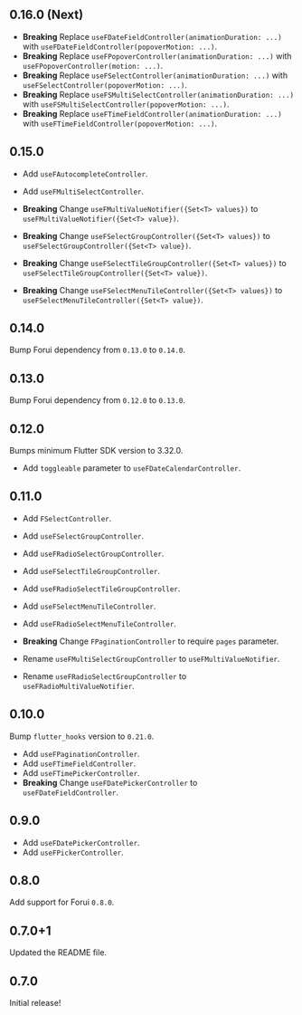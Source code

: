 ## 0.16.0 (Next)

* **Breaking** Replace `useFDateFieldController(animationDuration: ...)` with `useFDateFieldController(popoverMotion: ...)`.
* **Breaking** Replace `useFPopoverController(animationDuration: ...)` with `useFPopoverController(motion: ...)`.
* **Breaking** Replace `useFSelectController(animationDuration: ...)` with `useFSelectController(popoverMotion: ...)`.
* **Breaking** Replace `useFSMultiSelectController(animationDuration: ...)` with `useFSMultiSelectController(popoverMotion: ...)`.
* **Breaking** Replace `useFTimeFieldController(animationDuration: ...)` with `useFTimeFieldController(popoverMotion: ...)`.


## 0.15.0
* Add `useFAutocompleteController`.
* Add `useFMultiSelectController`.

* **Breaking** Change `useFMultiValueNotifier({Set<T> values})` to `useFMultiValueNotifier({Set<T> value})`.
* **Breaking** Change `useFSelectGroupController({Set<T> values})` to `useFSelectGroupController({Set<T> value})`.
* **Breaking** Change `useFSelectTileGroupController({Set<T> values})` to `useFSelectTileGroupController({Set<T> value})`.
* **Breaking** Change `useFSelectMenuTileController({Set<T> values})` to `useFSelectMenuTileController({Set<T> value})`.


## 0.14.0

Bump Forui dependency from `0.13.0` to `0.14.0`.


## 0.13.0

Bump Forui dependency from `0.12.0` to `0.13.0`.


## 0.12.0

Bumps minimum Flutter SDK version to 3.32.0.

* Add `toggleable` parameter to `useFDateCalendarController`.


## 0.11.0
* Add `FSelectController`.

* Add `useFSelectGroupController`.
* Add `useFRadioSelectGroupController`.

* Add `useFSelectTileGroupController`.
* Add `useFRadioSelectTileGroupController`.

* Add `useFSelectMenuTileController`.
* Add `useFRadioSelectMenuTileController`.

* **Breaking** Change `FPaginationController` to require `pages` parameter.
* Rename `useFMultiSelectGroupController` to `useFMultiValueNotifier`.
* Rename `useFRadioSelectGroupController` to `useFRadioMultiValueNotifier`.

## 0.10.0
Bump `flutter_hooks` version to `0.21.0`.

* Add `useFPaginationController`.
* Add `useFTimeFieldController`.
* Add `useFTimePickerController`.
* **Breaking** Change `useFDatePickerController` to `useFDateFieldController`.

## 0.9.0

* Add `useFDatePickerController`.
* Add `useFPickerController`.


## 0.8.0

Add support for Forui `0.8.0`.


## 0.7.0+1

Updated the README file.


## 0.7.0

Initial release!
